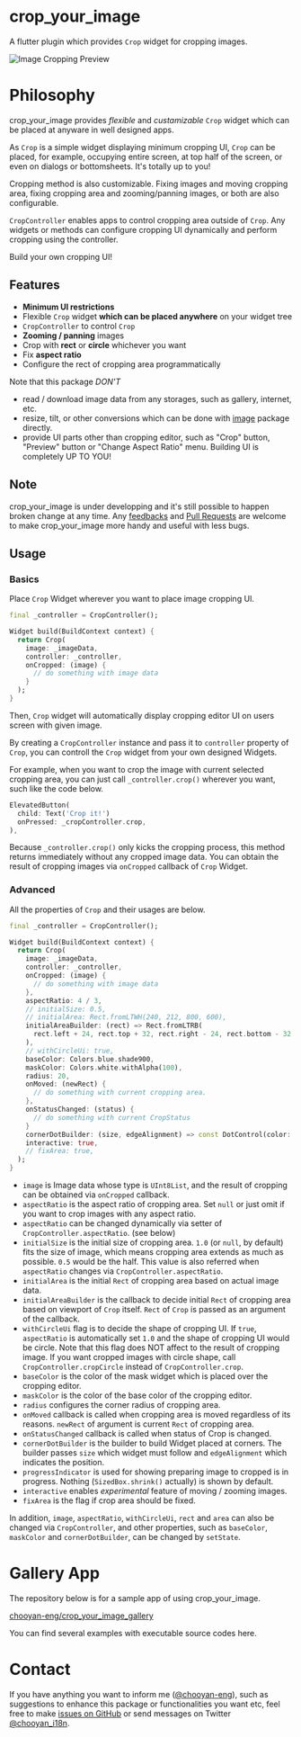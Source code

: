# crop_your_image

A flutter plugin which provides `Crop` widget for cropping images.

![Image Cropping Preview](https://github.com/chooyan-eng/crop_your_image/raw/main/assets/cropyourimage.gif)

# Philosophy

crop_your_image provides _flexible_ and _custamizable_ `Crop` widget which can be placed at anyware in well designed apps.

As `Crop` is a simple widget displaying minimum cropping UI, `Crop` can be placed, for example, occupying entire screen, at top half of the screen, or even on dialogs or bottomsheets. It's totally up to you!

Cropping method is also customizable. Fixing images and moving cropping area, fixing cropping area and zooming/panning images, or both are also configurable.

`CropController` enables apps to control cropping area outside of `Crop`. Any widgets or methods can configure cropping UI dynamically and perform cropping using the controller.

Build your own cropping UI!

## Features

- __Minimum UI restrictions__
- Flexible `Crop` widget __which can be placed anywhere__ on your widget tree
- `CropController` to control `Crop`
- __Zooming / panning__ images
- Crop with __rect__ or __circle__ whichever you want
- Fix __aspect ratio__
- Configure the rect of cropping area programmatically

Note that this package _DON'T_

- read / download image data from any storages, such as gallery, internet, etc.
- resize, tilt, or other conversions which can be done with [image](https://pub.dev/packages/image) package directly.
- provide UI parts other than cropping editor, such as "Crop" button, "Preview" button or "Change Aspect Ratio" menu. Building UI is completely UP TO YOU!

## Note

crop_your_image is under developping and it's still possible to happen broken change at any time. Any [feedbacks](https://github.com/chooyan-eng/crop_your_image/issues) and [Pull Requests](https://github.com/chooyan-eng/crop_your_image/pulls) are welcome to make crop_your_image more handy and useful with less bugs.

## Usage

### Basics
Place `Crop` Widget wherever you want to place image cropping UI.

```dart
final _controller = CropController();

Widget build(BuildContext context) {
  return Crop(
    image: _imageData, 
    controller: _controller,
    onCropped: (image) {
      // do something with image data 
    }
  );
}
```

Then, `Crop` widget will automatically display cropping editor UI on users screen with given image.

By creating a `CropController` instance and pass it to `controller` property of `Crop`, you can controll the `Crop` widget from your own designed Widgets.

For example, when you want to crop the image with current selected cropping area, you can just call `_controller.crop()` wherever you want, such like the code below.

```dart
ElevatedButton(
  child: Text('Crop it!')
  onPressed: _cropController.crop,
),
```

Because `_controller.crop()` only kicks the cropping process, this method returns immediately without any cropped image data. You can obtain the result of cropping images via `onCropped` callback of `Crop` Widget.

### Advanced
All the properties of `Crop` and their usages are below.

```dart
final _controller = CropController();

Widget build(BuildContext context) {
  return Crop(
    image: _imageData,
    controller: _controller,
    onCropped: (image) {
      // do something with image data 
    },
    aspectRatio: 4 / 3,
    // initialSize: 0.5,
    // initialArea: Rect.fromLTWH(240, 212, 800, 600),
    initialAreaBuilder: (rect) => Rect.fromLTRB(
      rect.left + 24, rect.top + 32, rect.right - 24, rect.bottom - 32
    ), 
    // withCircleUi: true,
    baseColor: Colors.blue.shade900,
    maskColor: Colors.white.withAlpha(100),
    radius: 20,
    onMoved: (newRect) {
      // do something with current cropping area.
    },
    onStatusChanged: (status) {
      // do something with current CropStatus
    }
    cornerDotBuilder: (size, edgeAlignment) => const DotControl(color: Colors.blue),
    interactive: true,
    // fixArea: true,
  );
}
```

- `image` is Image data whose type is `UInt8List`, and the result of cropping can be obtained via `onCropped` callback.
- `aspectRatio` is the aspect ratio of cropping area. Set `null` or just omit if you want to crop images with any aspect ratio.
- `aspectRatio` can be changed dynamically via setter of `CropController.aspectRatio`. (see below)
- `initialSize` is the initial size of cropping area. `1.0` (or `null`, by default) fits the size of image, which means cropping area extends as much as possible. `0.5` would be the half. This value is also referred when `aspectRatio` changes via `CropController.aspectRatio`.
- `initialArea` is the initial `Rect` of cropping area based on actual image data.
- `initialAreaBuilder` is the callback to decide initial `Rect` of cropping area based on viewport of `Crop` itself. `Rect` of `Crop` is passed as an argument of the callback.
- `withCircleUi` flag is to decide the shape of cropping UI. If `true`, `aspectRatio` is automatically set `1.0` and the shape of cropping UI would be circle. Note that this flag does NOT affect to the result of cropping image. If you want cropped images with circle shape, call `CropController.cropCircle` instead of `CropController.crop`.
- `baseColor` is the color of the mask widget which is placed over the cropping editor.
- `maskColor` is the color of the base color of the cropping editor.
- `radius` configures the corner radius of cropping area.
- `onMoved` callback is called when cropping area is moved regardless of its reasons. `newRect` of argument is current `Rect` of cropping area.
- `onStatusChanged` callback is called when status of Crop is changed.
- `cornerDotBuilder` is the builder to build Widget placed at corners. The builder passes `size` which widget must follow and `edgeAlignment` which indicates the position.
- `progressIndicator` is used for showing preparing image to cropped is in progress. Nothing (`SizedBox.shrink()` actually) is shown by default.
- `interactive` enables _experimental_ feature of moving / zooming images.
- `fixArea` is the flag if crop area should be fixed.

In addition, `image`, `aspectRatio`, `withCircleUi`, `rect` and `area` can also be changed via `CropController`, and other properties, such as `baseColor`, `maskColor` and `cornerDotBuilder`, can be changed by `setState`.

# Gallery App

The repository below is for a sample app of using crop_your_image.

[chooyan-eng/crop_your_image_gallery](https://github.com/chooyan-eng/crop_your_image_gallery)

You can find several examples with executable source codes here.

# Contact

If you have anything you want to inform me ([@chooyan-eng](https://github.com/chooyan-eng)), such as suggestions to enhance this package or functionalities you want etc, feel free to make [issues on GitHub](https://github.com/chooyan-eng/crop_your_image/issues) or send messages on Twitter [@chooyan_i18n](https://twitter.com/chooyan_i18n).
